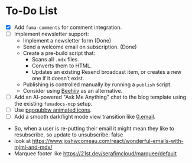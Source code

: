 # To-Do List

- [x] Add `fuma-comments` for comment integration.
- [ ] Implement newsletter support:
  - Implement a newsletter form (Done)
  - Send a welcome email on subscription. (Done)
  - Create a pre-build script that:
    - Scans all `.mdx` files.
    - Converts them to HTML.
    - Updates an existing Resend broadcast item, or creates a new one if it doesn’t exist.
  - Publishing is controlled manually by running a `publish` script.
  - Consider using [Beehiiv](https://www.beehiiv.com/) as an alternative.
- [ ] Add an AI-powered "Ask Me Anything" chat to the blog template using the existing `fumadocs-mcp` setup.
- [ ] Use [pqoqubbw animated icons](https://icons.pqoqubbw.dev/).
- [ ] Add a smooth dark/light mode view transition like [0.email](https://0.email).
- So, when a user is re-putting their email it might mean they like to resubscribe, so update to unsubscribe: false
- look at https://www.joshwcomeau.com/react/wonderful-emails-with-mjml-and-mdx/
- Marquee footer like https://21st.dev/serafimcloud/marquee/default